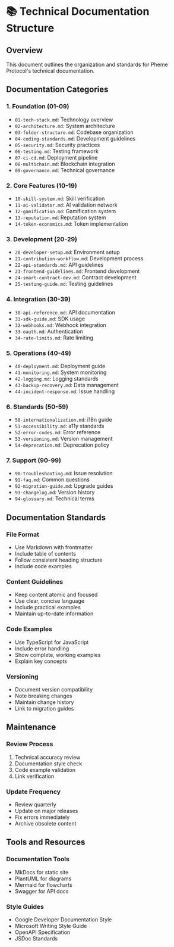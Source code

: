 # 📚 Technical Documentation Structure

## Overview

This document outlines the organization and standards for Pheme Protocol's technical documentation.

## Documentation Categories

### 1. Foundation (01-09)
- `01-tech-stack.md`: Technology overview
- `02-architecture.md`: System architecture
- `03-folder-structure.md`: Codebase organization
- `04-coding-standards.md`: Development guidelines
- `05-security.md`: Security practices
- `06-testing.md`: Testing framework
- `07-ci-cd.md`: Deployment pipeline
- `08-multichain.md`: Blockchain integration
- `09-governance.md`: Technical governance

### 2. Core Features (10-19)
- `10-skill-system.md`: Skill verification
- `11-ai-validator.md`: AI validation network
- `12-gamification.md`: Gamification system
- `13-reputation.md`: Reputation system
- `14-token-economics.md`: Token implementation

### 3. Development (20-29)
- `20-developer-setup.md`: Environment setup
- `21-contribution-workflow.md`: Development process
- `22-api-standards.md`: API guidelines
- `23-frontend-guidelines.md`: Frontend development
- `24-smart-contract-dev.md`: Contract development
- `25-testing-guide.md`: Testing guidelines

### 4. Integration (30-39)
- `30-api-reference.md`: API documentation
- `31-sdk-guide.md`: SDK usage
- `32-webhooks.md`: Webhook integration
- `33-oauth.md`: Authentication
- `34-rate-limits.md`: Rate limiting

### 5. Operations (40-49)
- `40-deployment.md`: Deployment guide
- `41-monitoring.md`: System monitoring
- `42-logging.md`: Logging standards
- `43-backup-recovery.md`: Data management
- `44-incident-response.md`: Issue handling

### 6. Standards (50-59)
- `50-internationalization.md`: i18n guide
- `51-accessibility.md`: a11y standards
- `52-error-codes.md`: Error reference
- `53-versioning.md`: Version management
- `54-deprecation.md`: Deprecation policy

### 7. Support (90-99)
- `90-troubleshooting.md`: Issue resolution
- `91-faq.md`: Common questions
- `92-migration-guide.md`: Upgrade guides
- `93-changelog.md`: Version history
- `94-glossary.md`: Technical terms

## Documentation Standards

### File Format
- Use Markdown with frontmatter
- Include table of contents
- Follow consistent heading structure
- Include code examples

### Content Guidelines
- Keep content atomic and focused
- Use clear, concise language
- Include practical examples
- Maintain up-to-date information

### Code Examples
- Use TypeScript for JavaScript
- Include error handling
- Show complete, working examples
- Explain key concepts

### Versioning
- Document version compatibility
- Note breaking changes
- Maintain change history
- Link to migration guides

## Maintenance

### Review Process
1. Technical accuracy review
2. Documentation style check
3. Code example validation
4. Link verification

### Update Frequency
- Review quarterly
- Update on major releases
- Fix errors immediately
- Archive obsolete content

## Tools and Resources

### Documentation Tools
- MkDocs for static site
- PlantUML for diagrams
- Mermaid for flowcharts
- Swagger for API docs

### Style Guides
- Google Developer Documentation Style
- Microsoft Writing Style Guide
- OpenAPI Specification
- JSDoc Standards 